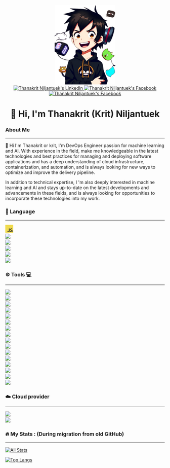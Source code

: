 <div id="header" align="center">
<img height="250" src="/AI_Create.png">
<div id="badges">
  <a href="https://www.linkedin.com/in/thanakrit-krit/">
    <img src="https://img.shields.io/badge/LinkedIn-blue?style=for-the-badge&logo=linkedin&logoColor=white" alt="Thanakrit Niljantuek's LinkedIn"/>
  </a>
  <a href="https://github.com/thanakrit1997/">
    <img src="https://img.shields.io/badge/GitHub-black?style=for-the-badge&logo=github&logoColor=white" alt="Thanakrit Niljantuek's Facebook"/>
  </a>
  <a href="https://www.facebook.com/thanakirt.neljantuk/">
    <img src="https://img.shields.io/badge/Facebook-darkblue?style=for-the-badge&logo=facebook&logoColor=white" alt="Thanakrit Niljantuek's Facebook"/>
  </a>
  
# :wave: Hi, I'm Thanakrit (Krit) Niljantuek
</div>
</div>

### About Me

---

👋 Hi I'm Thanakrit or krit, I'm DevOps Engineer passion for machine learning and AI. With experience in the field, make me knowledgeable in the latest technologies and best practices for managing and deploying software applications and has a deep understanding of cloud infrastructure, containerization, and automation, and is always looking for new ways to optimize and improve the delivery pipeline.

In addition to technical expertise, I 'm also deeply interested in machine learning and AI and stays up-to-date on the latest developments and advancements in these fields, and is always looking for opportunities to incorporate these technologies into my work.

### :memo: Language

---

<code><img height="25" src="https://raw.githubusercontent.com/github/explore/80688e429a7d4ef2fca1e82350fe8e3517d3494d/topics/javascript/javascript.png"> <img height="25" src="https://cdn.jsdelivr.net/gh/devicons/devicon/icons/nodejs/nodejs-original.svg"> <img height="25" src="https://i.pinimg.com/originals/ca/1f/74/ca1f746d6f232f87fca4e4d94ef6f3ab.png"> <img height="25" src="https://github.com/jalbertsr/logo-badge-images/blob/master/img/rsz_python.png?raw=true"> <img height="25" src="https://cdn.jsdelivr.net/gh/devicons/devicon/icons/rust/rust-plain.svg"> <img height="25" src="https://cdn.jsdelivr.net/gh/devicons/devicon/icons/bash/bash-original.svg"/> </code>

### :gear: Tools :computer:

---

<code><img height="25" src="https://cdn.jsdelivr.net/gh/devicons/devicon/icons/mongodb/mongodb-original.svg"/> <img height="25" src="https://cdn.iconscout.com/icon/free/png-256/elasticsearch-226094.png"/> <img height="25" src="https://cdn.jsdelivr.net/gh/devicons/devicon/icons/docker/docker-original.svg"/> <img height="25" src="https://cdn.jsdelivr.net/gh/devicons/devicon/icons/kubernetes/kubernetes-plain.svg"/> <img height="25" src="https://cdn.jsdelivr.net/gh/devicons/devicon/icons/terraform/terraform-original.svg"/> <img height="25" src="https://cdn.jsdelivr.net/gh/devicons/devicon/icons/ansible/ansible-original.svg"/> <img height="25" src="https://cdn.jsdelivr.net/gh/devicons/devicon/icons/linux/linux-original.svg"/> <img height="25" src="https://encrypted-tbn0.gstatic.com/images?q=tbn:ANd9GcSUsGI9csCfC118xqkS0Vj5AQkU0FvoXM0vCC4L444&s"/> <img height="25" src="https://cdn.jsdelivr.net/gh/devicons/devicon/icons/git/git-original.svg"/> <img height="25" src="https://cdn.jsdelivr.net/gh/devicons/devicon/icons/jenkins/jenkins-original.svg"/> <img height="25" src="https://cdn.jsdelivr.net/gh/devicons/devicon/icons/apachekafka/apachekafka-original.svg" /> <img height="25" src="https://cncf-branding.netlify.app/img/projects/argo/stacked/color/argo-stacked-color.png" /> <img height="25" src="https://miro.medium.com/max/700/1*qCXA0Ex9wlEMl8igYsOkhw.png"/> <img height="25" src="https://cdn.jsdelivr.net/gh/devicons/devicon/icons/grafana/grafana-original.svg"/> <img height="25" src="https://cdn.jsdelivr.net/gh/devicons/devicon/icons/prometheus/prometheus-original.svg"/> <img height="25" src="https://i0.wp.com/konghq.com/wp-content/uploads/2017/11/kong-community-team_512x512.png?ssl=1">
</code>

### :cloud: Cloud provider

---

<code><img height="25" src="https://cdn.jsdelivr.net/gh/devicons/devicon/icons/amazonwebservices/amazonwebservices-original.svg" /> <img height="25" src="https://cdn.jsdelivr.net/gh/devicons/devicon/icons/googlecloud/googlecloud-original.svg" /> </code>

### :fire: My Stats : (During migration from old GitHub)

---

[![All Stats](https://github-readme-stats.vercel.app/api?username=thanakrit1997&show_icons=true&theme=react)](https://github.com/thanakrit1997)

[![Top Langs](https://github-readme-stats.vercel.app/api/top-langs/?username=thanakrit1997&layout=compact&theme=react)](https://github.com/thanakrit1997)

<!---
thanakrit1997/thanakrit1997  is a ✨ special ✨ repository because its `README.md` (this file) appears on your GitHub profile.
You can click the Preview link to take a look at your changes.
--->

